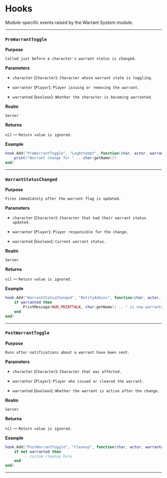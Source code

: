 # Hooks

Module-specific events raised by the Warrant System module.

---

### `PreWarrantToggle`

**Purpose**

`Called just before a character's warrant status is changed.`

**Parameters**

* `character` (`Character`): `Character whose warrant state is toggling.`

* `warranter` (`Player`): `Player issuing or removing the warrant.`

* `warranted` (`boolean`): `Whether the character is becoming warranted.`

**Realm**

`Server`

**Returns**

`nil` — `Return value is ignored.`

**Example**

```lua
hook.Add("PreWarrantToggle", "LogAttempt", function(char, actor, warranted)
    print("Warrant change for " .. char:getName())
end)
```

---

### `WarrantStatusChanged`

**Purpose**

`Fires immediately after the warrant flag is updated.`

**Parameters**

* `character` (`Character`): `Character that had their warrant status updated.`

* `warranter` (`Player`): `Player responsible for the change.`

* `warranted` (`boolean`): `Current warrant status.`

**Realm**

`Server`

**Returns**

`nil` — `Return value is ignored.`

**Example**

```lua
hook.Add("WarrantStatusChanged", "NotifyAdmins", function(char, actor, warranted)
    if warranted then
        PrintMessage(HUD_PRINTTALK, char:getName() .. " is now warranted")
    end
end)
```

---

### `PostWarrantToggle`

**Purpose**

`Runs after notifications about a warrant have been sent.`

**Parameters**

* `character` (`Character`): `Character that was affected.`

* `warranter` (`Player`): `Player who issued or cleared the warrant.`

* `warranted` (`boolean`): `Whether the warrant is active after the change.`

**Realm**

`Server`

**Returns**

`nil` — `Return value is ignored.`

**Example**

```lua
hook.Add("PostWarrantToggle", "Cleanup", function(char, actor, warranted)
    if not warranted then
        -- custom cleanup here
    end
end)
```

---


